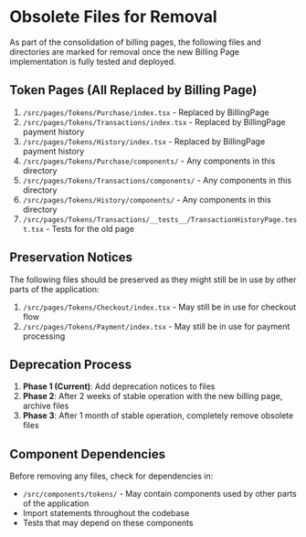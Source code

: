 # Obsolete Files for Removal

As part of the consolidation of billing pages, the following files and directories are marked for removal once the new Billing Page implementation is fully tested and deployed.

## Token Pages (All Replaced by Billing Page)

1. `/src/pages/Tokens/Purchase/index.tsx` - Replaced by BillingPage
2. `/src/pages/Tokens/Transactions/index.tsx` - Replaced by BillingPage payment history
3. `/src/pages/Tokens/History/index.tsx` - Replaced by BillingPage payment history
4. `/src/pages/Tokens/Purchase/components/` - Any components in this directory
5. `/src/pages/Tokens/Transactions/components/` - Any components in this directory
6. `/src/pages/Tokens/History/components/` - Any components in this directory
7. `/src/pages/Tokens/Transactions/__tests__/TransactionHistoryPage.test.tsx` - Tests for the old page

## Preservation Notices

The following files should be preserved as they might still be in use by other parts of the application:

1. `/src/pages/Tokens/Checkout/index.tsx` - May still be in use for checkout flow
2. `/src/pages/Tokens/Payment/index.tsx` - May still be in use for payment processing

## Deprecation Process

1. **Phase 1 (Current)**: Add deprecation notices to files
2. **Phase 2**: After 2 weeks of stable operation with the new billing page, archive files 
3. **Phase 3**: After 1 month of stable operation, completely remove obsolete files

## Component Dependencies

Before removing any files, check for dependencies in:

- `/src/components/tokens/` - May contain components used by other parts of the application
- Import statements throughout the codebase
- Tests that may depend on these components 